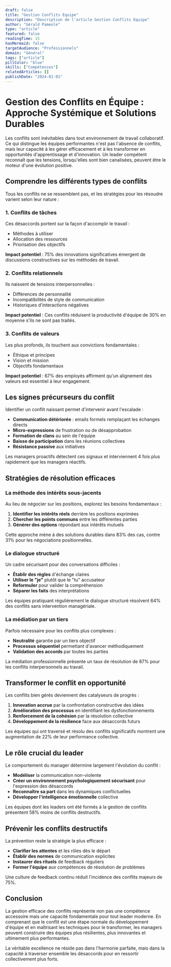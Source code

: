 ```yaml
---
draft: false
title: "Gestion Conflits Equipe"
description: "Description de l'article Gestion Conflits Equipe"
author: "Gérald Pameole"
type: "article"
featured: false
readingTime: 15
hasMermaid: false
targetAudience: "Professionnels"
domain: "Général"
tags: ["article"]
pillColor: "blue"
skills: ["Compétences"]
relatedArticles: []
publishDate: "2024-01-01"
---
```





# Gestion des Conflits en Équipe : Approche Systémique et Solutions Durables

Les conflits sont inévitables dans tout environnement de travail collaboratif. Ce qui distingue les équipes performantes n'est pas l'absence de conflits, mais leur capacité à les gérer efficacement et à les transformer en opportunités d'apprentissage et d'innovation. Un leader compétent reconnaît que les tensions, lorsqu'elles sont bien canalisées, peuvent être le moteur d'une évolution positive.

## Comprendre les différents types de conflits

Tous les conflits ne se ressemblent pas, et les stratégies pour les résoudre varient selon leur nature :

### 1. Conflits de tâches

Ces désaccords portent sur la façon d'accomplir le travail :

- Méthodes à utiliser
- Allocation des ressources
- Priorisation des objectifs

**Impact potentiel** : 75% des innovations significatives émergent de discussions constructives sur les méthodes de travail.

### 2. Conflits relationnels

Ils naissent de tensions interpersonnelles :

- Différences de personnalité
- Incompatibilités de style de communication
- Historiques d'interactions négatives

**Impact potentiel** : Ces conflits réduisent la productivité d'équipe de 30% en moyenne s'ils ne sont pas traités.

### 3. Conflits de valeurs

Les plus profonds, ils touchent aux convictions fondamentales :

- Éthique et principes
- Vision et mission
- Objectifs fondamentaux

**Impact potentiel** : 67% des employés affirment qu'un alignement des valeurs est essentiel à leur engagement.

## Les signes précurseurs du conflit

Identifier un conflit naissant permet d'intervenir avant l'escalade :

- **Communication détériorée** : emails formels remplaçant les échanges directs
- **Micro-expressions** de frustration ou de désapprobation
- **Formation de clans** au sein de l'équipe
- **Baisse de participation** dans les réunions collectives
- **Résistance passive** aux initiatives

Les managers proactifs détectent ces signaux et interviennent 4 fois plus rapidement que les managers réactifs.

## Stratégies de résolution efficaces

### La méthode des intérêts sous-jacents

Au lieu de négocier sur les positions, explorez les besoins fondamentaux :

1. **Identifier les intérêts réels** derrière les positions exprimées
2. **Chercher les points communs** entre les différentes parties
3. **Générer des options** répondant aux intérêts mutuels

Cette approche mène à des solutions durables dans 83% des cas, contre 31% pour les négociations positionnelles.

### Le dialogue structuré

Un cadre sécurisant pour des conversations difficiles :

- **Établir des règles** d'échange claires
- **Utiliser le "je"** plutôt que le "tu" accusateur
- **Reformuler** pour valider la compréhension
- **Séparer les faits** des interprétations

Les équipes pratiquant régulièrement le dialogue structuré résolvent 64% des conflits sans intervention managériale.

### La médiation par un tiers

Parfois nécessaire pour les conflits plus complexes :

- **Neutralité** garantie par un tiers objectif
- **Processus séquentiel** permettant d'avancer méthodiquement
- **Validation des accords** par toutes les parties

La médiation professionnelle présente un taux de résolution de 87% pour les conflits interpersonnels au travail.

## Transformer le conflit en opportunité

Les conflits bien gérés deviennent des catalyseurs de progrès :

1. **Innovation accrue** par la confrontation constructive des idées
2. **Amélioration des processus** en identifiant les dysfonctionnements
3. **Renforcement de la cohésion** par la résolution collective
4. **Développement de la résilience** face aux désaccords futurs

Les équipes qui ont traversé et résolu des conflits significatifs montrent une augmentation de 22% de leur performance collective.

## Le rôle crucial du leader

Le comportement du manager détermine largement l'évolution du conflit :

- **Modéliser** la communication non-violente
- **Créer un environnement psychologiquement sécurisant** pour l'expression des désaccords
- **Reconnaître sa part** dans les dynamiques conflictuelles
- **Développer l'intelligence émotionnelle** collective

Les équipes dont les leaders ont été formés à la gestion de conflits présentent 58% moins de conflits destructifs.

## Prévenir les conflits destructifs

La prévention reste la stratégie la plus efficace :

- **Clarifier les attentes** et les rôles dès le départ
- **Établir des normes** de communication explicites
- **Instaurer des rituels** de feedback réguliers
- **Former l'équipe** aux compétences de résolution de problèmes

Une culture de feedback continu réduit l'incidence des conflits majeurs de 75%.

## Conclusion

La gestion efficace des conflits représente non pas une compétence accessoire mais une capacité fondamentale pour tout leader moderne. En comprenant que le conflit est une étape normale du développement d'équipe et en maîtrisant les techniques pour le transformer, les managers peuvent construire des équipes plus résilientes, plus innovantes et ultimement plus performantes.

La véritable excellence ne réside pas dans l'harmonie parfaite, mais dans la capacité à traverser ensemble les désaccords pour en ressortir collectivement plus forts.
